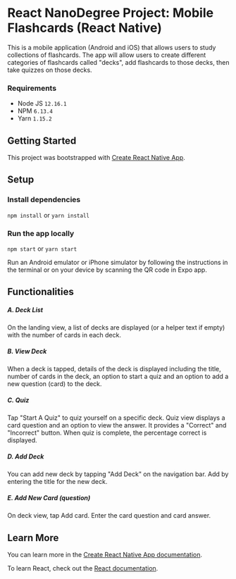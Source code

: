 # React NanoDegree Project: Mobile Flashcards (React Native)

This is a mobile application (Android and iOS) that allows users to study collections of flashcards. The app will allow users to create different categories of flashcards called "decks", add flashcards to those decks, then take quizzes on those decks.

### Requirements
* Node JS `12.16.1`
* NPM `6.13.4`
* Yarn `1.15.2`

## Getting Started
This project was bootstrapped with [Create React Native App](https://reactnative.dev/blog/2017/03/13/introducing-create-react-native-app).

## Setup
### Install dependencies
`npm install` or `yarn install`

### Run the app locally
`npm start` or `yarn start` <br>

Run an Android emulator or iPhone simulator by following the instructions in the terminal or on your device by scanning the QR code in Expo app.

## Functionalities
##### A. Deck List
On the landing view, a list of decks are displayed (or a helper text if empty) with the number of cards in each deck.

##### B. View Deck
When a deck is tapped, details of the deck is displayed including the title, number of cards in the deck, an option to start a quiz and an option to add a new question (card) to the deck.

##### C. Quiz
Tap "Start A Quiz" to quiz yourself on a specific deck. Quiz view displays a card question and an option to view the answer. It provides a "Correct" and "Incorrect" button. When quiz is complete, the percentage correct is displayed.

##### D. Add Deck
You can add new deck by tapping "Add Deck" on the navigation bar. Add by entering the title for the new deck.

##### E. Add New Card (question)
On deck view, tap Add card. Enter the card question and card answer.

## Learn More

You can learn more in the [Create React Native App documentation](https://reactnative.dev/blog/2017/03/13/introducing-create-react-native-app).

To learn React, check out the [React documentation](https://reactjs.org/).
